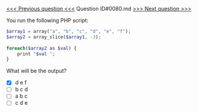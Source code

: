 [<<< Previous question <<<](0079.md)  Question ID#0080.md  [>>> Next question >>>](0081.md) 

You run the following PHP script:
```php
$array1 = array("a", "b", "c", "d", "e", "f");
$array2 = array_slice($array1, -3);
 
foreach($array2 as $val) {
    print "$val ";
}
```
What will be the output?

- [x] d e f
- [ ] b c d
- [ ] a b c
- [ ] c d e

